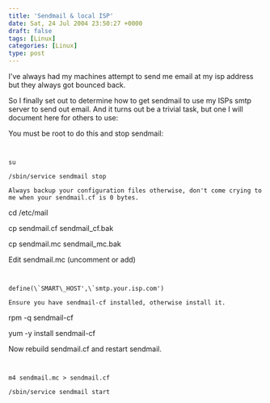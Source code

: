 ```yaml
---
title: 'Sendmail & local ISP'
date: Sat, 24 Jul 2004 23:50:27 +0000
draft: false
tags: [Linux]
categories: [Linux]
type: post
---
```


I've always had my machines attempt to send me email at my isp address but they always got bounced back.

So I finally set out to determine how to get sendmail to use my ISPs smtp server to send out email. And it turns out be a trivial task, but one I will document here for others to use:

You must be root to do this and stop sendmail:

```


su

/sbin/service sendmail stop

Always backup your configuration files otherwise, don't come crying to me when your sendmail.cf is 0 bytes.

```


cd /etc/mail

cp sendmail.cf sendmail\_cf.bak

cp sendmail.mc sendmail\_mc.bak

Edit sendmail.mc (uncomment or add)

```


define(\`SMART\_HOST',\`smtp.your.isp.com')

Ensure you have sendmail-cf installed, otherwise install it.

```


rpm -q sendmail-cf

yum -y install sendmail-cf

Now rebuild sendmail.cf and restart sendmail.

```


m4 sendmail.mc > sendmail.cf

/sbin/service sendmail start


```
```
```
```
```